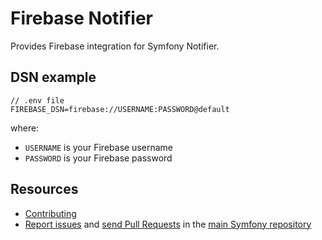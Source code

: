 Firebase Notifier
=================

Provides Firebase integration for Symfony Notifier.

DSN example
-----------

```
// .env file
FIREBASE_DSN=firebase://USERNAME:PASSWORD@default
```

where:
 - `USERNAME` is your Firebase username
 - `PASSWORD` is your Firebase password

Resources
---------

  * [Contributing](https://symfony.com/doc/current/contributing/index.html)
  * [Report issues](https://github.com/symfony/symfony/issues) and
    [send Pull Requests](https://github.com/symfony/symfony/pulls)
    in the [main Symfony repository](https://github.com/symfony/symfony)
